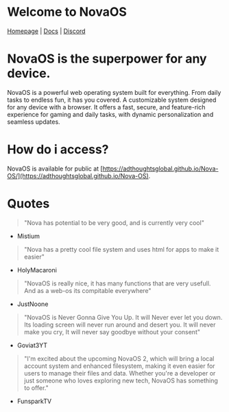 # Welcome to NovaOS
[Homepage](https://adthoughtsglobal.github.io/NovaOS/) | [Docs](https://novaos.gitbook.io/novaos-docs) | [Discord](https://discord.gg/atkqbwEQU8)

# NovaOS is the superpower for any device.
NovaOS is a powerful web operating system built for everything. From daily tasks to endless fun, it has you covered. A customizable system designed for any device with a browser. It offers a fast, secure, and feature-rich experience for gaming and daily tasks, with dynamic personalization and seamless updates.

# How do i access?
NovaOS is available for public at [https://adthoughtsglobal.github.io/Nova-OS/](https://adthoughtsglobal.github.io/Nova-OS).

# Quotes
> "Nova has potential to be very good, and is currently very cool"
- Mistium

> "Nova has a pretty cool file system and uses html for apps to make it easier"
- HolyMacaroni

> "NovaOS is really nice, it has many functions that are very usefull. And as a web-os its compitable everywhere"
- JustNoone

> "NovaOS is Never Gonna Give You Up. It will Never ever let you down. Its loading screen will never run around and desert you. It will never make you cry, It will never say goodbye without your consent"
- Goviat3YT

> "I'm excited about the upcoming NovaOS 2, which will bring a local account system and enhanced filesystem, making it even easier for users to manage their files and data. Whether you're a developer or just someone who loves exploring new tech, NovaOS has something to offer."
- FunsparkTV
